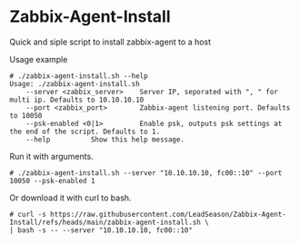 # Zabbix-Agent-Install
Quick and siple script to install zabbix-agent to a host  

Usage example 
```
# ./zabbix-agent-install.sh --help
Usage: ./zabbix-agent-install.sh 
    --server <zabbix_server>    Server IP, seporated with ", " for multi ip. Defaults to 10.10.10.10
    --port <zabbix_port>        Zabbix-agent listening port. Defaults to 10050
    --psk-enabled <0|1>         Enable psk, outputs psk settings at the end of the script. Defaults to 1.
    --help			Show this help message.
```
Run it with arguments.
```
# ./zabbix-agent-install.sh --server "10.10.10.10, fc00::10" --port 10050 --psk-enabled 1
```

Or download it with curl to bash.
```
# curl -s https://raw.githubusercontent.com/LeadSeason/Zabbix-Agent-Install/refs/heads/main/zabbix-agent-install.sh \
| bash -s -- --server "10.10.10.10, fc00::10"
```
